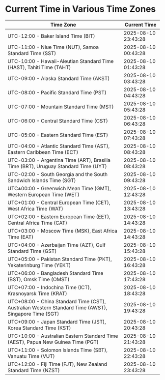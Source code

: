 # Current Time in Various Time Zones

| Time Zone | Current Time |
|-----------|--------------|
| UTC-12:00 - Baker Island Time (BIT) | 2025-08-10 23:43:28 |
| UTC-11:00 - Niue Time (NUT), Samoa Standard Time (SST) | 2025-08-10 00:43:28 |
| UTC-10:00 - Hawaii-Aleutian Standard Time (HAST), Tahiti Time (TAHT) | 2025-08-10 01:43:28 |
| UTC-09:00 - Alaska Standard Time (AKST) | 2025-08-10 03:43:28 |
| UTC-08:00 - Pacific Standard Time (PST) | 2025-08-10 04:43:28 |
| UTC-07:00 - Mountain Standard Time (MST) | 2025-08-10 05:43:28 |
| UTC-06:00 - Central Standard Time (CST) | 2025-08-10 06:43:28 |
| UTC-05:00 - Eastern Standard Time (EST) | 2025-08-10 07:43:28 |
| UTC-04:00 - Atlantic Standard Time (AST), Eastern Caribbean Time (ECT) | 2025-08-10 08:43:28 |
| UTC-03:00 - Argentina Time (ART), Brasília Time (BRT), Uruguay Standard Time (UYT) | 2025-08-10 08:43:28 |
| UTC-02:00 - South Georgia and the South Sandwich Islands Time (SGT) | 2025-08-10 09:43:28 |
| UTC±00:00 - Greenwich Mean Time (GMT), Western European Time (WET) | 2025-08-10 12:43:28 |
| UTC+01:00 - Central European Time (CET), West Africa Time (WAT) | 2025-08-10 13:43:28 |
| UTC+02:00 - Eastern European Time (EET), Central Africa Time (CAT) | 2025-08-10 14:43:28 |
| UTC+03:00 - Moscow Time (MSK), East Africa Time (EAT) | 2025-08-10 14:43:28 |
| UTC+04:00 - Azerbaijan Time (AZT), Gulf Standard Time (GST) | 2025-08-10 15:43:28 |
| UTC+05:00 - Pakistan Standard Time (PKT), Yekaterinburg Time (YEKT) | 2025-08-10 16:43:28 |
| UTC+06:00 - Bangladesh Standard Time (BST), Omsk Time (OMST) | 2025-08-10 17:43:28 |
| UTC+07:00 - Indochina Time (ICT), Krasnoyarsk Time (KRAT) | 2025-08-10 18:43:28 |
| UTC+08:00 - China Standard Time (CST), Australian Western Standard Time (AWST), Singapore Time (SGT) | 2025-08-10 19:43:28 |
| UTC+09:00 - Japan Standard Time (JST), Korea Standard Time (KST) | 2025-08-10 20:43:28 |
| UTC+10:00 - Australian Eastern Standard Time (AEST), Papua New Guinea Time (PGT) | 2025-08-10 21:43:28 |
| UTC+11:00 - Solomon Islands Time (SBT), Vanuatu Time (VUT) | 2025-08-10 22:43:28 |
| UTC+12:00 - Fiji Time (FJT), New Zealand Standard Time (NZST) | 2025-08-10 23:43:28 |
